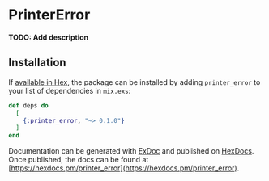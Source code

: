 # PrinterError

**TODO: Add description**

## Installation

If [available in Hex](https://hex.pm/docs/publish), the package can be installed
by adding `printer_error` to your list of dependencies in `mix.exs`:

```elixir
def deps do
  [
    {:printer_error, "~> 0.1.0"}
  ]
end
```

Documentation can be generated with [ExDoc](https://github.com/elixir-lang/ex_doc)
and published on [HexDocs](https://hexdocs.pm). Once published, the docs can
be found at [https://hexdocs.pm/printer_error](https://hexdocs.pm/printer_error).

